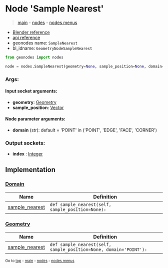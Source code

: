 # Node 'Sample Nearest'

> [main](../structure.md) - [nodes](nodes.md) - [nodes menus](nodes_menus.md)

- [Blender reference](https://docs.blender.org/manual/en/latest/modeling/geometry_nodes/geometry/sample_nearest.html)
- [api reference](https://docs.blender.org/api/current/bpy.types.GeometryNodeSampleNearest.html)
- geonodes name: `SampleNearest`
- bl_idname: `GeometryNodeSampleNearest`

```python
from geonodes import nodes

node = nodes.SampleNearest(geometry=None, sample_position=None, domain='POINT')
```

### Args:

#### Input socket arguments:

- **geometry**: [Geometry](Geometry.md)
- **sample_position**: [Vector](Vector.md)

#### Node parameter arguments:

- **domain** (str): default = 'POINT' in ('POINT', 'EDGE', 'FACE', 'CORNER')

### Output sockets:

- **index** : [Integer](Integer.md)

## Implementation

### [Domain](Domain.md)

| Name | Definition |
|------|------------|
 | [sample_nearest](Domain.md#sample_nearest) | `def sample_nearest(self, sample_position=None):` |

### [Geometry](Geometry.md)

| Name | Definition |
|------|------------|
 | [sample_nearest](Geometry.md#sample_nearest) | `def sample_nearest(self, sample_position=None, domain='POINT'):` |

<sub>Go to [top](#node-{wnode.bnode.name}) - [main](../structure.md) - [nodes](nodes.md) - [nodes menus](nodes_menus.md)</sub>

